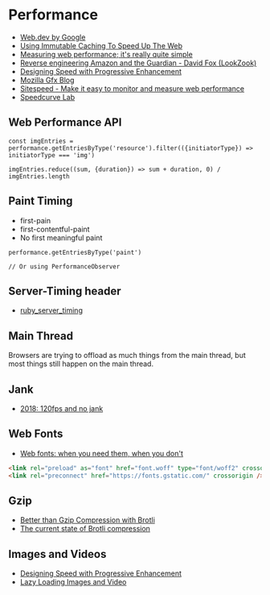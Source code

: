 # Performance

* [Web.dev by Google](https://web.dev/learn)
* [Using Immutable Caching To Speed Up The Web](https://hacks.mozilla.org/2017/01/using-immutable-caching-to-speed-up-the-web/)
* [Measuring web performance; it's really quite simple](https://hackernoon.com/measuring-web-performance-its-really-quite-simple-adeda8f7f39e)
* [Reverse engineering Amazon and the Guardian - David Fox (LookZook)](https://www.safaribooksonline.com/library/view/fluent-conference-2017/9781491985298/video311523.html)
* [Designing Speed with Progressive Enhancement](https://www.youtube.com/watch?v=cdv8UQu96PU)
* [Mozilla Gfx Blog](https://mozillagfx.wordpress.com/)
* [Sitespeed - Make it easy to monitor and measure web performance](https://www.sitespeed.io/)
* [Speedcurve Lab](http://lab.speedcurve.com/)

## Web Performance API

```
const imgEntries = performance.getEntriesByType('resource').filter(({initiatorType}) => initiatorType === 'img')

imgEntries.reduce((sum, {duration}) => sum + duration, 0) / imgEntries.length
```

## Paint Timing

* first-pain
* first-contentful-paint
* No first meaningful paint

```
performance.getEntriesByType('paint')

// Or using PerformanceObserver
```

## Server-Timing header

* [ruby_server_timing](https://github.com/scoutapp/ruby_server_timing)

## Main Thread

Browsers are trying to offload as much things from the main thread, but most things still happen on the main thread.

## Jank

* [2018: 120fps and no jank](https://dassur.ma/things/120fps/)

## Web Fonts

* [Web fonts: when you need them, when you don't](https://hackernoon.com/web-fonts-when-you-need-them-when-you-dont-a3b4b39fe0ae)

```html
<link rel="preload" as="font" href="font.woff" type="font/woff2" crossorigin />
<link rel="preconnect" href="https://fonts.gstatic.com/" crossorigin />
```

## Gzip

* [Better than Gzip Compression with Brotli](https://hacks.mozilla.org/2015/11/better-than-gzip-compression-with-brotli/)
* [The current state of Brotli compression](https://samsaffron.com/archive/2016/06/15/the-current-state-of-brotli-compression)

## Images and Videos

* [Designing Speed with Progressive Enhancement](https://www.youtube.com/watch?v=cdv8UQu96PU)
* [Lazy Loading Images and Video](https://developers.google.com/web/fundamentals/performance/lazy-loading-guidance/images-and-video/)

